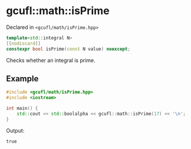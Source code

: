 # gcufl::math::isPrime
Declared in `<gcufl/math/isPrime.hpp>`
```cpp
template<std::integral N>
[[nodiscard]]
constexpr bool isPrime(const N value) noexcept;
```
Checks whether an integral is prime.
## Example
```cpp
#include <gcufl/math/isPrime.hpp>
#include <iostream>

int main() {
	std::cout << std::boolalpha << gcufl::math::isPrime(17) << '\n';
}
```
Output:
```
true
```
